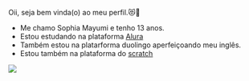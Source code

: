 Oii, seja bem vinda(o) ao meu perfil.😻🤍	
 
- Me chamo Sophia Mayumi e tenho 13 anos.
- Estou estudando na plataforma [Alura](https://cursos.alura.com.br/edutech)
- Também estou na platarforma duolingo aperfeiçoando meu inglês.
- Estou também na plataforma do [scratch](https://scratch.mit.edu/)

![](https://media.tenor.com/ovKkKckT7QkAAAAM/karina-aespa.gif)
